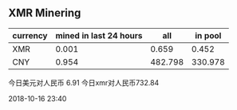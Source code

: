 ## XMR Minering

|currency|mined in last 24 hours|all|in pool|
|---|---|---|---|
|XMR|0.001|0.659|0.452|
|CNY|0.954|482.798|330.978|

今日美元对人民币 6.91	今日xmr对人民币732.84


2018-10-16 23:40